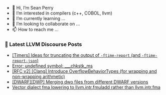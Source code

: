 - 👋 Hi, I’m Sean Perry
- 👀 I’m interested in compilers (c++, COBOL, llvm)
- 🌱 I’m currently learning ...
- 💞️ I’m looking to collaborate on ...
- 📫 How to reach me ...

<!---
s66perry/s66perry is a ✨ special ✨ repository because its `README.md` (this file) appears on your GitHub profile.
You can click the Preview link to take a look at your changes.
--->
### 📕 Latest LLVM Discourse Posts

<!-- DISCOURSE-LLVM:START -->
- [[Timers] Ideas for truncating the output of `-ftime-report` &lpar;and `-ftime-report-json`&rpar;](https://discourse.llvm.org/t/timers-ideas-for-truncating-the-output-of-ftime-report-and-ftime-report-json/86723#post_1)
- [Error: undefined symbol: ___chkstk_ms](https://discourse.llvm.org/t/error-undefined-symbol-chkstk-ms/86707#post_3)
- [[RFC v2] [Clang] Introduce OverflowBehaviorTypes &lpar;for wrapping and non-wrapping arithmetic&rpar;](https://discourse.llvm.org/t/rfc-v2-clang-introduce-overflowbehaviortypes-for-wrapping-and-non-wrapping-arithmetic/86507#post_8)
- [[DWARF][DWP] Merging dwo files from different DWARF versions](https://discourse.llvm.org/t/dwarf-dwp-merging-dwo-files-from-different-dwarf-versions/86693#post_4)
- [Vector dialect fma lowering to llvm.intr.fmuladd rather than llvm.intr.fma](https://discourse.llvm.org/t/vector-dialect-fma-lowering-to-llvm-intr-fmuladd-rather-than-llvm-intr-fma/86719#post_2)
<!-- DISCOURSE-LLVM:END -->
